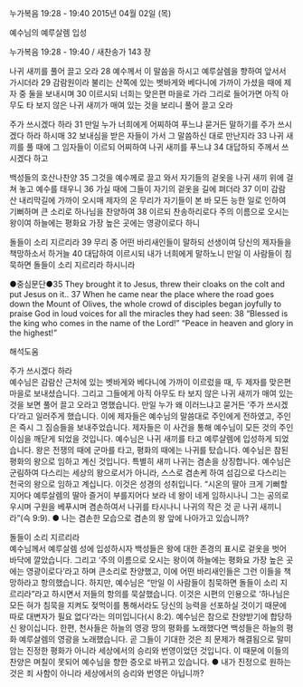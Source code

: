 누가복음 19:28 - 19:40 
2015년 04월 02일 (목)

예수님의 예루살렘 입성



누가복음 19:28 - 19:40 / 새찬송가 143 장


나귀 새끼를 풀어 끌고 오라
28 예수께서 이 말씀을 하시고 예루살렘을 향하여 앞서서 가시더라 29 감람원이라 불리는 산쪽에 있는 벳바게와 베다니에 가까이 가셨을 때에 제자 중 둘을 보내시며 30 이르시되 너희는 맞은편 마을로 가라 그리로 들어가면 아직 아무도 타 보지 않은 나귀 새끼가 매여 있는 것을 보리니 풀어 끌고 오라 

주가 쓰시겠다 하라
31 만일 누가 너희에게 어찌하여 푸느냐 묻거든 말하기를 주가 쓰시겠다 하라 하시매 32 보내심을 받은 자들이 가서 그 말씀하신 대로 만난지라 33 나귀 새끼를 풀 때에 그 임자들이 이르되 어찌하여 나귀 새끼를 푸느냐 34 대답하되 주께서 쓰시겠다 하고 

백성들의 호산나찬양
35 그것을 예수께로 끌고 와서 자기들의 겉옷을 나귀 새끼 위에 걸쳐 놓고 예수를 태우니 36 가실 때에 그들이 자기의 겉옷을 길에 펴더라 37 이미 감람 산 내리막길에 가까이 오시매 제자의 온 무리가 자기들이 본 바 모든 능한 일로 인하여 기뻐하며 큰 소리로 하나님을 찬양하여 38 이르되 찬송하리로다 주의 이름으로 오시는 왕이여 하늘에는 평화요 가장 높은 곳에는 영광이로다 하니 

돌들이 소리 지르리라
39 무리 중 어떤 바리새인들이 말하되 선생이여 당신의 제자들을 책망하소서 하거늘 40 대답하여 이르시되 내가 너희에게 말하노니 만일 이 사람들이 침묵하면 돌들이 소리 지르리라 하시니라 


●중심문단●35 They brought it to Jesus, threw their cloaks on the colt and put Jesus on it.. 37 When he came near the place where the road goes down the Mount of Olives, the whole crowd of disciples began joyfully to praise God in loud voices for all the miracles they had seen: 38 “Blessed is the king who comes in the name of the Lord!” “Peace in heaven and glory in the highest!”

해석도움





주가 쓰시겠다 하라  
예수님은 감람산 근처에 있는 벳바게와 베다니에 가까이 이르렀을 때, 두 제자를 맞은편 마을로 보내셨습니다. 그리고 그들에게 아직 아무도 타 보지 않은 나귀 새끼가 매여 있는 것을 보면 풀어 끌고 오라고 명했습니다. 만일 누가 왜 이러느냐고 묻거든 ‘주가 쓰시겠다’라고 일러주게 했습니다. 이에 제자들은 예수님의 말씀대로 주인에게 전하였고, 주인은 즉시 그 짐승들을 보내주었습니다. 제자들은 이 사건을 통해 예수님이 모든 것의 주인이심을 깨닫게 되었을 것입니다. 예수님은 나귀 새끼를 타고 예루살렘에 입성하게 되었습니다. 왕은 전쟁의 때에 군마를 타고, 평화의 때에는 나귀를 탔습니다. 예수님은 참된 평화의 왕으로 임하고 계신 것입니다. 특별히 새끼 나귀는 겸손을 상징합니다. 예수님은 군림하여 다스리는 세상의 왕으로서가 아니라, 스스로 겸손케 하여 섬김으로 다스리는 천국의 왕으로 임하고 계십니다. 이것은 성경의 성취입니다. “시온의 딸아 크게 기뻐할지어다 예루살렘의 딸아 즐거이 부를지어다 보라 네 왕이 네게 임하시나니 그는 공의로우시며 구원을 베푸시며 겸손하여서 나귀를 타시나니 나귀의 작은 것 곧 나귀 새끼니라”(슥 9:9). 
● 나는 겸손한 모습으로 겸손의 왕 앞에 나아가고 있습니까? 

돌들이 소리 지르리라  
예수님께서 예루살렘 성에 입성하시자 백성들은 왕에 대한 존경의 표시로 겉옷을 벗어 바닥에 깔았습니다. 그리고 ‘주의 이름으로 오시는 왕이여 하늘에는 평화요 가장 높은 곳에는 영광이로다’라고 하며 큰소리로 찬양했고, 이에 어떤 바리새인들은 그런 이들을 책망하라고 항의했습니다. 하지만, 예수님은 “만일 이 사람들이 침묵하면 돌들이 소리 지르리라”라고 하시면서 저들의 항의를 묵살했습니다. 이것은 시편의 인용으로 ‘하나님은 모든 혀가 침묵을 지켜도 젖먹이를 통해서라도 당신의 능력을 선포하실 것이기 때문에 따로 대변자가 필요 없다’라는 의미입니다(시 8:2). 예수님은 참으로 찬양받기에 합당하신 왕이십니다. 한편, 천사들은 하늘의 영광 땅의 평화를 노래했다면 백성들은 하늘의 평화 예루살렘의 영광을 노래했습니다. 곧 그들이 기대한 것은 죄 문제가 해결됨으로 말미암는 진정한 평화가 아니라 세상에서의 승리와 번영이었던 것입니다. 이 때문에 이들의 찬양은 며칠이 못되어 예수님을 향한 증오로 바뀌고 있습니다. 
● 내가 진정으로 원하는 것은 죄 사함이 아니라 세상에서의 승리와 번영은 아닙니까?